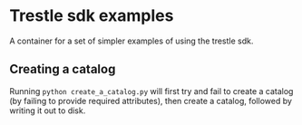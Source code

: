 # Trestle sdk examples

A container for a set of simpler examples of using the trestle sdk.

## Creating a catalog

Running `python create_a_catalog.py` will first try and fail to create a catalog (by failing to provide required attributes), then create a catalog, followed by writing it out to disk.
